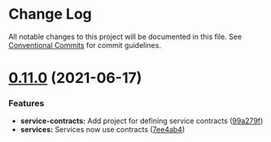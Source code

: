 # Change Log

All notable changes to this project will be documented in this file.
See [Conventional Commits](https://conventionalcommits.org) for commit guidelines.

# [0.11.0](https://github.com/aholstenson/ataraxia/tree/master/packages/service-contracts/compare/v0.10.0...v0.11.0) (2021-06-17)


### Features

* **service-contracts:** Add project for defining service contracts ([99a279f](https://github.com/aholstenson/ataraxia/tree/master/packages/service-contracts/commit/99a279f953514c1eb137a6a0b47caa0d592c8bce))
* **services:** Services now use contracts ([7ee4ab4](https://github.com/aholstenson/ataraxia/tree/master/packages/service-contracts/commit/7ee4ab4db89c167b2d0beaeb5380061d0638a1d0))
